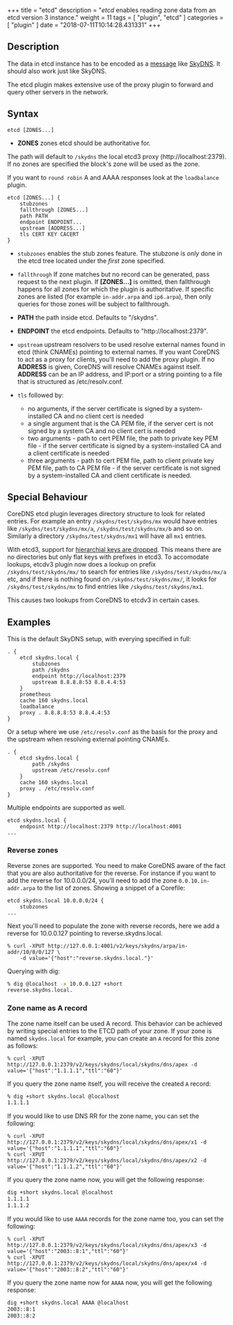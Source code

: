 +++
title = "etcd"
description = "*etcd* enables reading zone data from an etcd version 3 instance."
weight = 11
tags = [ "plugin", "etcd" ]
categories = [ "plugin" ]
date = "2018-07-11T10:14:28.431331"
+++

## Description

The data in etcd instance has to be encoded as
a [message](https://github.com/skynetservices/skydns/blob/2fcff74cdc9f9a7dd64189a447ef27ac354b725f/msg/service.go#L26)
like [SkyDNS](https://github.com/skynetservices/skydns). It should also work just like SkyDNS.

The etcd plugin makes extensive use of the proxy plugin to forward and query other servers in the
network.

## Syntax

~~~
etcd [ZONES...]
~~~

* **ZONES** zones etcd should be authoritative for.

The path will default to `/skydns` the local etcd3 proxy (http://localhost:2379). If no zones are
specified the block's zone will be used as the zone.

If you want to `round robin` A and AAAA responses look at the `loadbalance` plugin.

~~~
etcd [ZONES...] {
    stubzones
    fallthrough [ZONES...]
    path PATH
    endpoint ENDPOINT...
    upstream [ADDRESS...]
    tls CERT KEY CACERT
}
~~~

* `stubzones` enables the stub zones feature. The stubzone is *only* done in the etcd tree located
    under the *first* zone specified.
* `fallthrough` If zone matches but no record can be generated, pass request to the next plugin.
  If **[ZONES...]** is omitted, then fallthrough happens for all zones for which the plugin
  is authoritative. If specific zones are listed (for example `in-addr.arpa` and `ip6.arpa`), then only
  queries for those zones will be subject to fallthrough.
* **PATH** the path inside etcd. Defaults to "/skydns".
* **ENDPOINT** the etcd endpoints. Defaults to "http://localhost:2379".
* `upstream` upstream resolvers to be used resolve external names found in etcd (think CNAMEs)
  pointing to external names. If you want CoreDNS to act as a proxy for clients, you'll need to add
  the proxy plugin. If no **ADDRESS** is given, CoreDNS will resolve CNAMEs against itself.
  **ADDRESS** can be an IP address, and IP:port or a string pointing to a file that is structured
  as /etc/resolv.conf.
* `tls` followed by:

    * no arguments, if the server certificate is signed by a system-installed CA and no client cert is needed
    * a single argument that is the CA PEM file, if the server cert is not signed by a system CA and no client cert is needed
    * two arguments - path to cert PEM file, the path to private key PEM file - if the server certificate is signed by a system-installed CA and a client certificate is needed
    * three arguments - path to cert PEM file, path to client private key PEM file, path to CA PEM
      file - if the server certificate is not signed by a system-installed CA and client certificate
      is needed.

## Special Behaviour
CoreDNS etcd plugin leverages directory structure to look for related entries. For example an entry `/skydns/test/skydns/mx` would have entries like `/skydns/test/skydns/mx/a`, `/skydns/test/skydns/mx/b` and so on. Similarly a directory `/skydns/test/skydns/mx1` will have all `mx1` entries.

With etcd3, support for [hierarchial keys are dropped](https://coreos.com/etcd/docs/latest/learning/api.html). This means there are no directories but only flat keys with prefixes in etcd3. To accomodate lookups, etcdv3 plugin now does a lookup on prefix `/skydns/test/skydns/mx/` to search for entries like `/skydns/test/skydns/mx/a` etc, and if there is nothing found on `/skydns/test/skydns/mx/`, it looks for `/skydns/test/skydns/mx` to find entries like `/skydns/test/skydns/mx1`.

This causes two lookups from CoreDNS to etcdv3 in certain cases.

## Examples

This is the default SkyDNS setup, with everying specified in full:

~~~ corefile
. {
    etcd skydns.local {
        stubzones
        path /skydns
        endpoint http://localhost:2379
        upstream 8.8.8.8:53 8.8.4.4:53
    }
    prometheus
    cache 160 skydns.local
    loadbalance
    proxy . 8.8.8.8:53 8.8.4.4:53
}
~~~

Or a setup where we use `/etc/resolv.conf` as the basis for the proxy and the upstream
when resolving external pointing CNAMEs.

~~~ corefile
. {
    etcd skydns.local {
        path /skydns
        upstream /etc/resolv.conf
    }
    cache 160 skydns.local
    proxy . /etc/resolv.conf
}
~~~

Multiple endpoints are supported as well.

~~~
etcd skydns.local {
    endpoint http://localhost:2379 http://localhost:4001
...
~~~


### Reverse zones

Reverse zones are supported. You need to make CoreDNS aware of the fact that you are also
authoritative for the reverse. For instance if you want to add the reverse for 10.0.0.0/24, you'll
need to add the zone `0.0.10.in-addr.arpa` to the list of zones. Showing a snippet of a Corefile:

~~~
etcd skydns.local 10.0.0.0/24 {
    stubzones
...
~~~

Next you'll need to populate the zone with reverse records, here we add a reverse for
10.0.0.127 pointing to reverse.skydns.local.

~~~
% curl -XPUT http://127.0.0.1:4001/v2/keys/skydns/arpa/in-addr/10/0/0/127 \
    -d value='{"host":"reverse.skydns.local."}'
~~~

Querying with dig:

~~~ sh
% dig @localhost -x 10.0.0.127 +short
reverse.skydns.local.
~~~

### Zone name as A record

The zone name itself can be used A record. This behavior can be achieved by writing special entries to the ETCD path of your zone. If your zone is named `skydns.local` for example, you can create an `A` record for this zone as follows:

~~~
% curl -XPUT http://127.0.0.1:2379/v2/keys/skydns/local/skydns/dns/apex -d value='{"host":"1.1.1.1","ttl":"60"}'
~~~

If you query the zone name itself, you will receive the created `A` record:

~~~ sh
% dig +short skydns.local @localhost
1.1.1.1
~~~

If you would like to use DNS RR for the zone name, you can set the following:
~~~
% curl -XPUT http://127.0.0.1:2379/v2/keys/skydns/local/skydns/dns/apex/x1 -d value='{"host":"1.1.1.1","ttl":"60"}'
% curl -XPUT http://127.0.0.1:2379/v2/keys/skydns/local/skydns/dns/apex/x2 -d value='{"host":"1.1.1.2","ttl":"60"}'
~~~

If you query the zone name now, you will get the following response:

~~~ sh
dig +short skydns.local @localhost
1.1.1.1
1.1.1.2
~~~

If you would like to use `AAAA` records for the zone name too, you can set the following:
~~~
% curl -XPUT http://127.0.0.1:2379/v2/keys/skydns/local/skydns/dns/apex/x3 -d value='{"host":"2003::8:1","ttl":"60"}'
% curl -XPUT http://127.0.0.1:2379/v2/keys/skydns/local/skydns/dns/apex/x4 -d value='{"host":"2003::8:2","ttl":"60"}'
~~~

If you query the zone name now for `AAAA` now, you will get the following response:
~~~ sh
dig +short skydns.local AAAA @localhost
2003::8:1
2003::8:2
~~~
